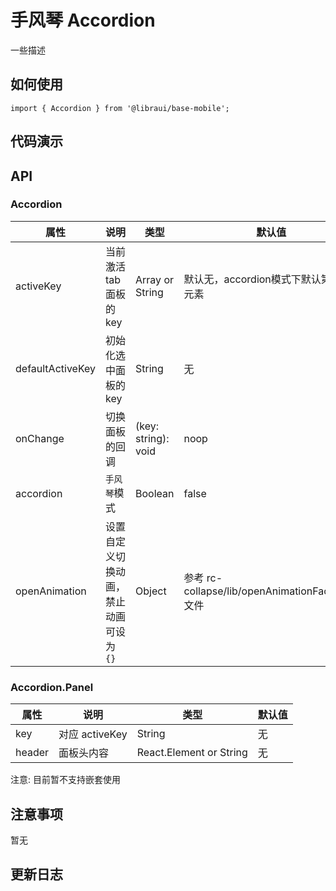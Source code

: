 # 手风琴 Accordion

一些描述


## 如何使用

```
import { Accordion } from '@libraui/base-mobile';

```

## 代码演示


## API


### Accordion

|属性 | 说明 | 类型 | 默认值
|----|-----|------|------
| activeKey        | 当前激活 tab 面板的 key| Array or String   | 默认无，accordion模式下默认第一个元素|
| defaultActiveKey | 初始化选中面板的 key | String   | 无 |
| onChange      |   切换面板的回调   | (key: string): void |  noop  |
| accordion    | `手风琴`模式 | Boolean | false  |
| openAnimation  |  设置自定义切换动画，禁止动画可设为`{}` | Object | 参考 rc-collapse/lib/openAnimationFactory.js 文件  |

### Accordion.Panel

| 属性 | 说明 | 类型 | 默认值
| ----|-----|------|------
| key  | 对应 activeKey   | String          | 无     |
| header | 面板头内容 | React.Element or String | 无     |

注意: 目前暂不支持嵌套使用

## 注意事项

暂无

## 更新日志

